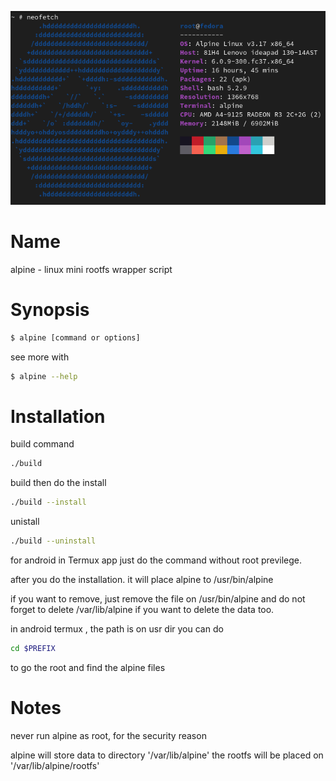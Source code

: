 ![alt text](https://github.com/l4br13/alpine/blob/main/image/neofetch.png?raw=true)

# Name
alpine - linux mini rootfs wrapper script


# Synopsis
```bash
$ alpine [command or options]
```

see more with
```bash
$ alpine --help
```

# Installation
build command
``` bash
./build
```

build then do the install
``` bash
./build --install
```

unistall
``` bash
./build --uninstall
```

for android in Termux app just do the command without root previlege.

after you do the installation.
it will place alpine to /usr/bin/alpine

if you want to remove, just remove the file on /usr/bin/alpine
and do not forget to delete /var/lib/alpine if you want to delete the data too.

in android termux , the path is on usr dir you can do
``` bash
cd $PREFIX
```
to go the root and find the alpine files


# Notes

never run alpine as root, for the security reason

alpine will store data to directory '/var/lib/alpine'
the rootfs will be placed on '/var/lib/alpine/rootfs'
